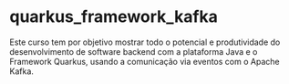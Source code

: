 # quarkus_framework_kafka
 Este curso tem por objetivo mostrar todo o potencial e produtividade do desenvolvimento de software backend com a plataforma Java e o Framework Quarkus, usando a comunicação via eventos com o Apache Kafka.
